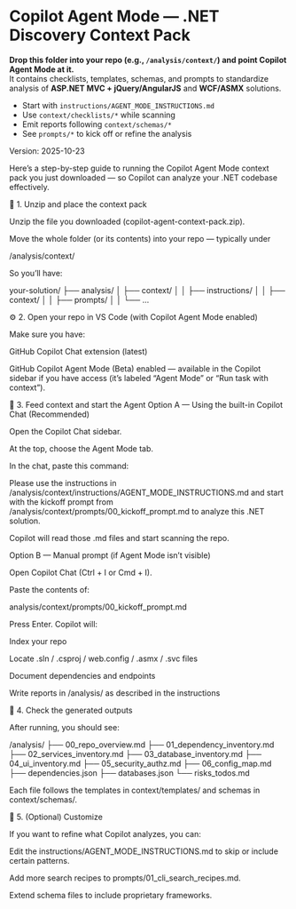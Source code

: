 # Copilot Agent Mode — .NET Discovery Context Pack
**Drop this folder into your repo (e.g., `/analysis/context/`) and point Copilot Agent Mode at it.**  
It contains checklists, templates, schemas, and prompts to standardize analysis of **ASP.NET MVC + jQuery/AngularJS** and **WCF/ASMX** solutions.

- Start with `instructions/AGENT_MODE_INSTRUCTIONS.md`
- Use `context/checklists/*` while scanning
- Emit reports following `context/schemas/*`
- See `prompts/*` to kick off or refine the analysis

Version: 2025-10-23


Here’s a step-by-step guide to running the Copilot Agent Mode context pack you just downloaded — so Copilot can analyze your .NET codebase effectively.

🧩 1. Unzip and place the context pack

Unzip the file you downloaded (copilot-agent-context-pack.zip).

Move the whole folder (or its contents) into your repo — typically under

/analysis/context/


So you’ll have:

your-solution/
├── analysis/
│   ├── context/
│   │   ├── instructions/
│   │   ├── context/
│   │   ├── prompts/
│   │   └── ...

⚙️ 2. Open your repo in VS Code (with Copilot Agent Mode enabled)

Make sure you have:

GitHub Copilot Chat extension (latest)

GitHub Copilot Agent Mode (Beta) enabled — available in the Copilot sidebar if you have access
(it’s labeled “Agent Mode” or “Run task with context”).

🧭 3. Feed context and start the Agent
Option A — Using the built-in Copilot Chat (Recommended)

Open the Copilot Chat sidebar.

At the top, choose the Agent Mode tab.

In the chat, paste this command:

Please use the instructions in /analysis/context/instructions/AGENT_MODE_INSTRUCTIONS.md
and start with the kickoff prompt from /analysis/context/prompts/00_kickoff_prompt.md
to analyze this .NET solution.


Copilot will read those .md files and start scanning the repo.

Option B — Manual prompt (if Agent Mode isn’t visible)

Open Copilot Chat (Ctrl + I or Cmd + I).

Paste the contents of:

analysis/context/prompts/00_kickoff_prompt.md


Press Enter.
Copilot will:

Index your repo

Locate .sln / .csproj / web.config / .asmx / .svc files

Document dependencies and endpoints

Write reports in /analysis/ as described in the instructions

📄 4. Check the generated outputs

After running, you should see:

/analysis/
├── 00_repo_overview.md
├── 01_dependency_inventory.md
├── 02_services_inventory.md
├── 03_database_inventory.md
├── 04_ui_inventory.md
├── 05_security_authz.md
├── 06_config_map.md
├── dependencies.json
├── databases.json
└── risks_todos.md


Each file follows the templates in context/templates/ and schemas in context/schemas/.

🧠 5. (Optional) Customize

If you want to refine what Copilot analyzes, you can:

Edit the instructions/AGENT_MODE_INSTRUCTIONS.md to skip or include certain patterns.

Add more search recipes to prompts/01_cli_search_recipes.md.

Extend schema files to include proprietary frameworks.
